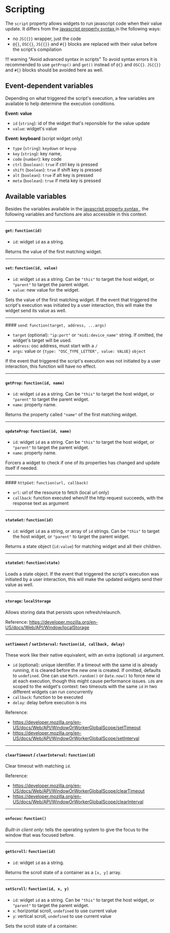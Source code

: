 # Scripting

The `script` property allows widgets to run javascript code when their value update. It differs from the [javascript property syntax ](./advanced-syntaxes.md#available-variables) in the following ways:

- no `JS{{}}` wrapper, just the code
- `@{}`, `OSC{}`, `JS{{}}` and `#{}` blocks are replaced with their value before the script's compilation

!!! warning "Avoid advanced syntax in scripts"
    To avoid syntax errors it is recommended to use `getProp()` and `get()` instead of `@{}` and `OSC{}`. `JS{{}}` and `#{}` blocks should be avoided here as well.

## Event-dependent variables

Depending on what triggered the script's execution, a few variables are available to help determine the execution conditions.

**Event: value**

- `id` (`string`): id of the widget that's reponsible for the value update
- `value`: widget's value

**Event: keyboard** (script widget only)

- `type` (`string`): `keydown` or `keyup`
- `key` (`string`): key name,
- `code` (`number`): key code
- `ctrl` (`boolean)`: `true` if ctrl key is pressed
- `shift` (`boolean`): `true` if shift key is pressed
- `alt` (`boolean`): `true` if alt key is pressed
- `meta` (`boolean`): `true` if meta key is pressed


## Available variables

Besides the variables available in the [javascript property syntax ](./advanced-syntaxes.md#available-variables), the following variables and functions are also accessible in this context.

----

#### `get`: `function(id)`
- `id`: widget `id` as a string.

Returns the value of the first matching widget.

----

#### `set`: `function(id, value)`
- `id`: widget `id` as a string. Can be `"this"` to target the host widget, or `"parent"` to target the parent widget.
- `value`: new value for the widget.

Sets the value of the first matching widget.
If the event that triggered the script's execution was initiated by a user interaction, this will make the widget send its value as well.

----

#### `send`: `function(target, address, ...args)`
- `target` (optional): `"ip:port"` or `"midi:device_name"` string. If omitted, the widget's target will be used.
- `address`: osc address, must start with a `/`
- `args`: value or `{type: "OSC_TYPE_LETTER", value: VALUE}` `object`

If the event that triggered the script's execution was not initiated by a user interaction, this function will have no effect.

----

#### `getProp`: `function(id, name)`
- `id`: widget `id` as a string. Can be `"this"` to target the host widget, or `"parent"` to target the parent widget.
- `name`: property name.

Returns the property called `"name"` of the first matching widget.

----

#### `updateProp`: `function(id, name)`
- `id`: widget `id` as a string. Can be `"this"` to target the host widget, or `"parent"` to target the parent widget.
- `name`: property name.

Forcers a widget to check if one of its properties has changed and update itself if needed.

----

#### `httpGet`: `function(url, callback)`

- `url`: url of the resource to fetch (local url only)
- `callback`: function executed when/if the http request succeeds, with the response text as argument

----

#### `stateGet`: `function(id)`
- `id`: widget `id` as a string, or array of `id` strings. Can be `"this"` to target the host widget, or `"parent"` to target the parent widget.

Returns a state object (`id:value`) for matching widget and all their children.

----

#### `stateSet`: `function(state)`

Loads a state object. If the event that triggered the script's execution was initiated by a user interaction, this will make the updated widgets send their value as well.

----

#### `storage`: `localStorage`

Allows storing data that persists upon refresh/relaunch.

Reference: https://developer.mozilla.org/en-US/docs/Web/API/Window/localStorage

----

#### `setTimeout` / `setInterval`: `function(id, callback, delay)`

These work like their native equivalent, with an extra (optional) `id` argument.

- `id` (optional): unique identifier. If a timeout with the same id is already running, it is cleared before the new one is created. If omitted, defaults to `undefined`. One can use `Math.random()` or `Date.now()` to force new id at each execution, though this might cause performance issues. `id`s are scoped to the widget's context: two timeouts with the same `id` in two different widgets can run concurrently
- `callback`: function to be executed
- `delay`: delay before execution is ms

Reference:

- https://developer.mozilla.org/en-US/docs/Web/API/WindowOrWorkerGlobalScope/setTimeout
- https://developer.mozilla.org/en-US/docs/Web/API/WindowOrWorkerGlobalScope/setInterval

-----

#### `clearTimeout` / `clearInterval`: `function(id)`

Clear timeout with matching `id`.

Reference:

- https://developer.mozilla.org/en-US/docs/Web/API/WindowOrWorkerGlobalScope/clearTimeout
- https://developer.mozilla.org/en-US/docs/Web/API/WindowOrWorkerGlobalScope/clearInterval

----

#### `unfocus`: `function()`

*Built-in client only*: tells the operating system to give the focus to the window that was focused before.

----

#### `getScroll`: `function(id)`
- `id`: widget `id` as a string.

Returns the scroll state of a container as a `[x, y]` array.

----

#### `setScroll`: `function(id, x, y)`
- `id`: widget `id` as a string. Can be `"this"` to target the host widget, or `"parent"` to target the parent widget.
- `x`: horizontal scroll, `undefined` to use current value
- `y`: vertical scroll, `undefined` to use current value

Sets the scroll state of a container.
